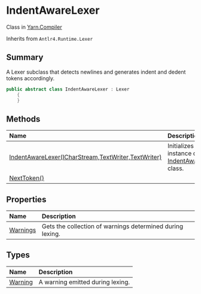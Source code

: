 # IndentAwareLexer

Class in [Yarn.Compiler](/api/csharp/yarn.compiler.md)

Inherits from `Antlr4.Runtime.Lexer`

## Summary


A Lexer subclass that detects newlines and generates indent and
dedent tokens accordingly.


```csharp
public abstract class IndentAwareLexer : Lexer
    {
    }
```

## Methods

|Name|Description|
|:---|:---|
|[IndentAwareLexer(ICharStream,TextWriter,TextWriter)](/api/csharp/yarn.compiler.indentawarelexer..ctor.md)|Initializes a new instance of the  <a href="yarn.compiler.indentawarelexer.md">IndentAwareLexer</a>  class.|
|[NextToken()](/api/csharp/yarn.compiler.indentawarelexer.nexttoken.md)||

## Properties

|Name|Description|
|:---|:---|
|[Warnings](/api/csharp/yarn.compiler.indentawarelexer.warnings.md)|Gets the collection of warnings determined during lexing.|

## Types

|Name|Description|
|:---|:---|
|[Warning](/api/csharp/yarn.compiler.indentawarelexer.warning.md)|A warning emitted during lexing.|

